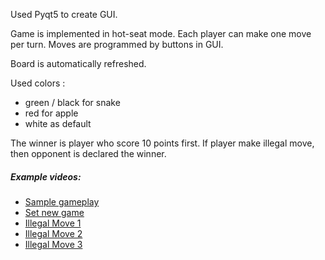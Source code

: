 Used Pyqt5 to create GUI.  
  
Game is implemented in hot-seat mode. Each player can make one move per turn. Moves are programmed by buttons in GUI.  
  
Board is automatically refreshed.  
  
Used colors :
- green / black for snake
- red for apple
- white as default

The winner is player who score 10 points first. If player make illegal move, then opponent is declared the winner.

##### Example videos:
- [Sample gameplay](https://youtu.be/ObHu2G1p-lc)
- [Set new game](https://youtu.be/KeQRyPDkdPA)
- [Illegal Move 1](https://youtu.be/fHeLqrNwbKo)
- [Illegal Move 2](https://youtu.be/boScDifUY20)
- [Illegal Move 3](https://youtu.be/V0eqePLtjJk)
